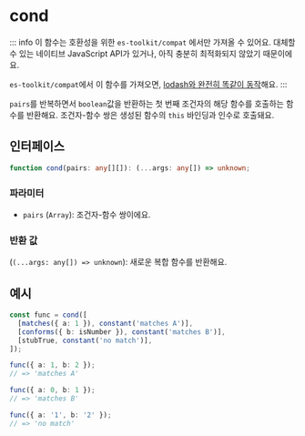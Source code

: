 # cond

::: info
이 함수는 호환성을 위한 `es-toolkit/compat` 에서만 가져올 수 있어요. 대체할 수 있는 네이티브 JavaScript API가 있거나, 아직 충분히 최적화되지 않았기 때문이에요.

`es-toolkit/compat`에서 이 함수를 가져오면, [lodash와 완전히 똑같이 동작](../../../compatibility.md)해요.
:::

`pairs`를 반복하면서 `boolean`값을 반환하는 첫 번째 조건자의 해당 함수를 호출하는 함수를 반환해요. 조건자-함수 쌍은 생성된 함수의 `this` 바인딩과 인수로 호출돼요.

## 인터페이스

```typescript
function cond(pairs: any[][]): (...args: any[]) => unknown;
```

### 파라미터

- `pairs` (`Array`): 조건자-함수 쌍이에요.

### 반환 값

(`(...args: any[]) => unknown`): 새로운 복합 함수를 반환해요.

## 예시

```typescript
const func = cond([
  [matches({ a: 1 }), constant('matches A')],
  [conforms({ b: isNumber }), constant('matches B')],
  [stubTrue, constant('no match')],
]);

func({ a: 1, b: 2 });
// => 'matches A'

func({ a: 0, b: 1 });
// => 'matches B'

func({ a: '1', b: '2' });
// => 'no match'
```
